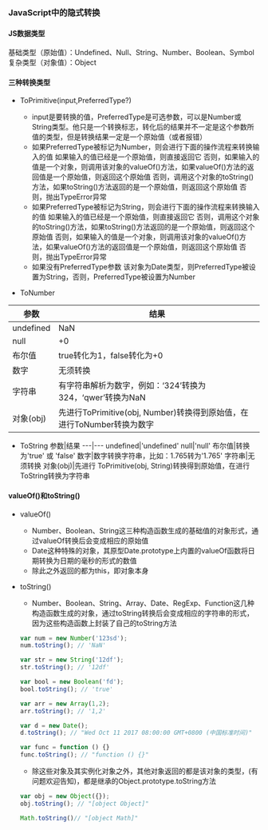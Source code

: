 ### JavaScript中的隐式转换
#### JS数据类型
基础类型（原始值）：Undefined、Null、String、Number、Boolean、Symbol
复杂类型（对象值）：Object

#### 三种转换类型
- ToPrimitive(input,PreferredType?)
  - input是要转换的值，PreferredType是可选参数，可以是Number或String类型。他只是一个转换标志，转化后的结果并不一定是这个参数所值的类型，但是转换结果一定是一个原始值（或者报错）
  - 如果PreferredType被标记为Number，则会进行下面的操作流程来转换输入的值
    如果输入的值已经是一个原始值，则直接返回它
    否则，如果输入的值是一个对象，则调用该对象的valueOf()方法，如果valueOf()方法的返回值是一个原始值，则返回这个原始值
    否则，调用这个对象的toString()方法，如果toString()方法返回的是一个原始值，则返回这个原始值
    否则，抛出TypeError异常
  - 如果PreferredType被标记为String，则会进行下面的操作流程来转换输入的值
    如果输入的值已经是一个原始值，则直接返回它
    否则，调用这个对象的toString()方法，如果toString()方法返回的是一个原始值，则返回这个原始值
    否则，如果输入的值是一个对象，则调用该对象的valueOf()方法，如果valueOf()方法的返回值是一个原始值，则返回这个原始值
    否则，抛出TypeError异常
  - 如果没有PreferredType参数
    该对象为Date类型，则PreferredType被设置为String，否则，PreferredType被设置为Number

- ToNumber

参数|结果
---|---
undefined|NaN
null|+0
布尔值|true转化为1，false转化为+0
数字|无须转换
字符串|有字符串解析为数字，例如：‘324’转换为324，‘qwer’转换为NaN
对象(obj)|先进行ToPrimitive(obj, Number)转换得到原始值，在进行ToNumber转换为数字

- ToString
参数|结果
---|---
undefined|'undefined'
null|'null'
布尔值|转换为'true' 或 'false'
数字|数字转换字符串，比如：1.765转为'1.765'
字符串|无须转换
对象(obj)|先进行 ToPrimitive(obj, String)转换得到原始值，在进行ToString转换为字符串

#### valueOf()和toString()
- valueOf()
  - Number、Boolean、String这三种构造函数生成的基础值的对象形式，通过valueOf转换后会变成相应的原始值
  - Date这种特殊的对象，其原型Date.prototype上内置的valueOf函数将日期转换为日期的毫秒的形式的数值
  - 除此之外返回的都为this，即对象本身

- toString()
  - Number、Boolean、String、Array、Date、RegExp、Function这几种构造函数生成的对象，通过toString转换后会变成相应的字符串的形式，因为这些构造函数上封装了自己的toString方法
  
  ```javaScript
  var num = new Number('123sd');
  num.toString(); // 'NaN'

  var str = new String('12df');
  str.toString(); // '12df'

  var bool = new Boolean('fd');
  bool.toString(); // 'true'

  var arr = new Array(1,2);
  arr.toString(); // '1,2'

  var d = new Date();
  d.toString(); // "Wed Oct 11 2017 08:00:00 GMT+0800 (中国标准时间)"

  var func = function () {}
  func.toString(); // "function () {}"
  ```

  - 除这些对象及其实例化对象之外，其他对象返回的都是该对象的类型，(有问题欢迎告知)，都是继承的Object.prototype.toString方法

  ```javascript
  var obj = new Object({});
  obj.toString(); // "[object Object]"

  Math.toString()// "[object Math]"
  ```

